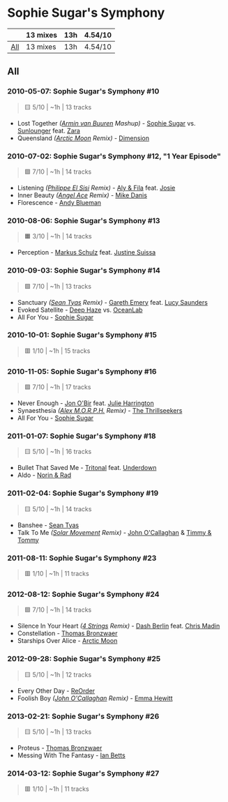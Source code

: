 # Sophie Sugar's Symphony

<!-- toc:start -->

| | 13 mixes | 13h | 4.54/10 |
| - | - | - | - |
| [All](#all) | 13 mixes | 13h | 4.54/10 |
<!-- toc:end -->

## All

### 2010-05-07: Sophie Sugar's Symphony #10

> 🟨 5/10 | ~1h | 13 tracks

- Lost Together _([Armin van Buuren](https://rateyourmusic.com/artist/armin-van-buuren) Mashup)_ - [Sophie Sugar](https://rateyourmusic.com/artist/sophie-sugar) vs. [Sunlounger](https://rateyourmusic.com/artist/sunlounger) feat. [Zara](https://rateyourmusic.com/artist/zara-3)
- Queensland _([Arctic Moon](https://rateyourmusic.com/artist/arctic_moon) Remix)_ - [Dimension](https://rateyourmusic.com/artist/dimension_f2)

### 2010-07-02: Sophie Sugar's Symphony #12, "1 Year Episode"

> 🟩 7/10 | ~1h | 14 tracks

- Listening _([Philippe El Sisi](https://rateyourmusic.com/artist/philippe-el-sisi) Remix)_ - [Aly & Fila](https://rateyourmusic.com/artist/aly_and_fila) feat. [Josie](https://rateyourmusic.com/artist/josie_f1)
- Inner Beauty _([Angel Ace](https://rateyourmusic.com/artist/angel-ace) Remix)_ - [Mike Danis](https://rateyourmusic.com/artist/mike_danis)
- Florescence - [Andy Blueman](https://rateyourmusic.com/artist/andy_blueman)

### 2010-08-06: Sophie Sugar's Symphony #13

> 🟧 3/10 | ~1h | 14 tracks

- Perception - [Markus Schulz](https://rateyourmusic.com/artist/markus-schulz) feat. [Justine Suissa](https://rateyourmusic.com/artist/justine_suissa)

### 2010-09-03: Sophie Sugar's Symphony #14

> 🟩 7/10 | ~1h | 13 tracks

- Sanctuary _([Sean Tyas](https://rateyourmusic.com/artist/sean-tyas) Remix)_ - [Gareth Emery](https://rateyourmusic.com/artist/gareth-emery) feat. [Lucy Saunders](https://rateyourmusic.com/artist/lucy_saunders)
- Evoked Satellite - [Deep Haze](#) vs. [OceanLab](https://rateyourmusic.com/artist/oceanlab)
- All For You - [Sophie Sugar](https://rateyourmusic.com/artist/sophie-sugar)

### 2010-10-01: Sophie Sugar's Symphony #15

> 🟥 1/10 | ~1h | 15 tracks

### 2010-11-05: Sophie Sugar's Symphony #16

> 🟩 7/10 | ~1h | 17 tracks

- Never Enough - [Jon O'Bir](https://rateyourmusic.com/artist/jon_obir) feat. [Julie Harrington](https://rateyourmusic.com/artist/julie_harrington)
- Synaesthesia _([Alex M.O.R.P.H.](https://rateyourmusic.com/artist/alex-m_o_r_p_h) Remix)_ - [The Thrillseekers](https://rateyourmusic.com/artist/the_thrillseekers)
- All For You - [Sophie Sugar](https://rateyourmusic.com/artist/sophie-sugar)

### 2011-01-07: Sophie Sugar's Symphony #18

> 🟨 5/10 | ~1h | 16 tracks

- Bullet That Saved Me - [Tritonal](https://rateyourmusic.com/artist/tritonal) feat. [Underdown](#)
- Aldo - [Norin & Rad](https://rateyourmusic.com/artist/norin-and-rad)

### 2011-02-04: Sophie Sugar's Symphony #19

> 🟨 5/10 | ~1h | 14 tracks

- Banshee - [Sean Tyas](https://rateyourmusic.com/artist/sean-tyas)
- Talk To Me _([Solar Movement](https://rateyourmusic.com/artist/solar_movement) Remix)_ - [John O'Callaghan](https://rateyourmusic.com/artist/john_ocallaghan) & [Timmy & Tommy](https://rateyourmusic.com/artist/timmy_and_tommy)

### 2011-08-11: Sophie Sugar's Symphony #23

> 🟥 1/10 | ~1h | 11 tracks

### 2012-08-12: Sophie Sugar's Symphony #24

> 🟩 7/10 | ~1h | 14 tracks

- Silence In Your Heart _([4 Strings](https://rateyourmusic.com/artist/4-strings) Remix)_ - [Dash Berlin](https://rateyourmusic.com/artist/dash-berlin) feat. [Chris Madin](https://rateyourmusic.com/artist/chris_madin)
- Constellation - [Thomas Bronzwaer](https://rateyourmusic.com/artist/thomas_bronzwaer)
- Starships Over Alice - [Arctic Moon](https://rateyourmusic.com/artist/arctic_moon)

### 2012-09-28: Sophie Sugar's Symphony #25

> 🟨 5/10 | ~1h | 12 tracks

- Every Other Day - [ReOrder](https://rateyourmusic.com/artist/reorder)
- Foolish Boy _([John O'Callaghan](https://rateyourmusic.com/artist/john_ocallaghan) Remix)_ - [Emma Hewitt](https://rateyourmusic.com/artist/emma-hewitt)

### 2013-02-21: Sophie Sugar's Symphony #26

> 🟨 5/10 | ~1h | 13 tracks

- Proteus - [Thomas Bronzwaer](https://rateyourmusic.com/artist/thomas_bronzwaer)
- Messing With The Fantasy - [Ian Betts](https://rateyourmusic.com/artist/ian_betts)

### 2014-03-12: Sophie Sugar's Symphony #27

> 🟥 1/10 | ~1h | 11 tracks
